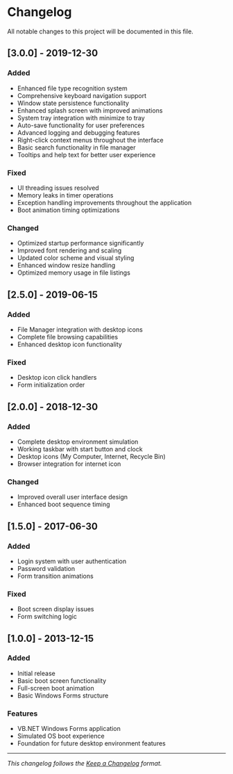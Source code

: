 # Changelog

All notable changes to this project will be documented in this file.

## [3.0.0] - 2019-12-30
### Added
- Enhanced file type recognition system
- Comprehensive keyboard navigation support
- Window state persistence functionality
- Enhanced splash screen with improved animations
- System tray integration with minimize to tray
- Auto-save functionality for user preferences
- Advanced logging and debugging features
- Right-click context menus throughout the interface
- Basic search functionality in file manager
- Tooltips and help text for better user experience

### Fixed
- UI threading issues resolved
- Memory leaks in timer operations
- Exception handling improvements throughout the application
- Boot animation timing optimizations

### Changed
- Optimized startup performance significantly
- Improved font rendering and scaling
- Updated color scheme and visual styling
- Enhanced window resize handling
- Optimized memory usage in file listings

## [2.5.0] - 2019-06-15
### Added
- File Manager integration with desktop icons
- Complete file browsing capabilities
- Enhanced desktop icon functionality

### Fixed
- Desktop icon click handlers
- Form initialization order

## [2.0.0] - 2018-12-30
### Added
- Complete desktop environment simulation
- Working taskbar with start button and clock
- Desktop icons (My Computer, Internet, Recycle Bin)
- Browser integration for internet icon

### Changed
- Improved overall user interface design
- Enhanced boot sequence timing

## [1.5.0] - 2017-06-30
### Added
- Login system with user authentication
- Password validation
- Form transition animations

### Fixed
- Boot screen display issues
- Form switching logic

## [1.0.0] - 2013-12-15
### Added
- Initial release
- Basic boot screen functionality
- Full-screen boot animation
- Basic Windows Forms structure

### Features
- VB.NET Windows Forms application
- Simulated OS boot experience
- Foundation for future desktop environment features

---

*This changelog follows the [Keep a Changelog](https://keepachangelog.com/en/1.0.0/) format.*
